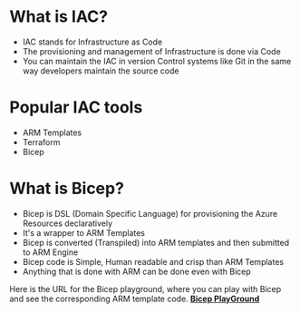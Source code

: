 # What is IAC?

- IAC stands for Infrastructure as Code
- The provisioning and management of Infrastructure is done via Code
- You can maintain the IAC in version Control systems like Git in the same way developers maintain the source code

# Popular IAC tools
- ARM Templates
- Terraform
- Bicep

# What is Bicep?
- Bicep is DSL (Domain Specific Language) for provisioning the Azure Resources declaratively
- It's a wrapper to ARM Templates
- Bicep is converted (Transpiled) into ARM templates and then submitted to ARM Engine
- Bicep code is Simple, Human readable and crisp than ARM Templates
- Anything that is done with ARM can be done even with Bicep

Here is the URL for the Bicep playground, where you can play with Bicep and see the corresponding ARM template code.
**[Bicep PlayGround](https://azure.github.io/bicep/)**

